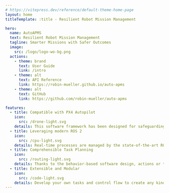 ```yaml
---
# https://vitepress.dev/reference/default-theme-home-page
layout: home
titleTemplate: :title - Resilient Robot Mission Management

hero:
  name: AutoAPMS
  text: Resilient Robot Mission Management
  tagline: Smarter Missions with Safer Outcomes
  image:
    src: /logo/logo-wo-bg.png
  actions:
    - theme: brand
      text: User Guide
      link: /intro
    - theme: alt
      text: API Reference
      link: https://robin-mueller.github.io/auto-apms
    - theme: alt
      text: GitHub
      link: https://github.com/robin-mueller/auto-apms

features:
  - title: Compatible with PX4 Autopilot
    icon: 
      src: /drone-light.svg
    details: This software framework has been designed for safeguarding missions executed by unmanned systems running PX4
  - title: Leveraging modern ROS 2
    icon: 
      src: /cpu-light.svg
    details: Real-time processes are managed by the state-of-the-art ROS 2 middleware
  - title: Comprehensible Task Planning
    icon: 
      src: /routing-light.svg
    details: Thanks to the behavior-based software design, actions or tasks can be created using a high level of abstraction
  - title: Extensible and Modular
    icon: 
      src: /code-light.svg
    details: Develop your own tasks and control flow to create any kind of behavior you'd like
---
```


